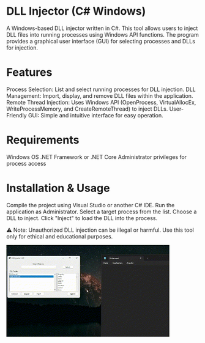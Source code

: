 # DLL Injector (C# Windows)
A Windows-based DLL injector written in C#. This tool allows users to inject DLL files into running processes using Windows API functions. The program provides a graphical user interface (GUI) for selecting processes and DLLs for injection.

# Features
Process Selection: List and select running processes for DLL injection.
DLL Management: Import, display, and remove DLL files within the application.
Remote Thread Injection: Uses Windows API (OpenProcess, VirtualAllocEx, WriteProcessMemory, and CreateRemoteThread) to inject DLLs.
User-Friendly GUI: Simple and intuitive interface for easy operation.
# Requirements
Windows OS
.NET Framework or .NET Core
Administrator privileges for process access
# Installation & Usage
Compile the project using Visual Studio or another C# IDE.
Run the application as Administrator.
Select a target process from the list.
Choose a DLL to inject.
Click "Inject" to load the DLL into the process.

⚠ Note: Unauthorized DLL injection can be illegal or harmful. Use this tool only for ethical and educational purposes.

![alt text](https://github.com/DustinWorlds/Dll-Injector/blob/main/Dll%20Injector%20Gif.gif)
